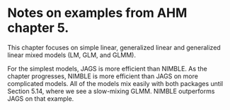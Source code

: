 # Notes on examples from AHM chapter 5.

This chapter focuses on simple linear, generalized linear and generalized linear mixed models (LM, GLM, and GLMM).

For the simplest models, JAGS is more efficient than NIMBLE.  As the chapter progresses, NIMBLE is more efficient than JAGS on more complicated models.  All of the models mix easily with both packages until Section 5.14, where we see a slow-mixing GLMM.  NIMBLE outperforms JAGS on that example.
